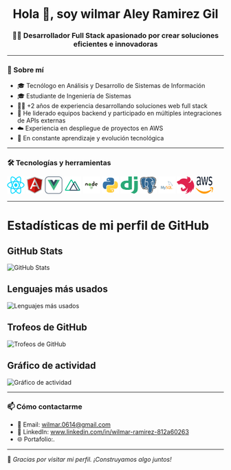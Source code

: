 <h1 align="center">Hola 👋, soy wilmar Aley Ramirez Gil</h1>
<h3 align="center">👨‍💻 Desarrollador Full Stack apasionado por crear soluciones eficientes e innovadoras</h3>

---

### 🚀 Sobre mí

- 🎓 Tecnólogo en Análisis y Desarrollo de Sistemas de Información  
- 🎓 Estudiante de Ingeniería de Sistemas  
- 👨‍💻 +2 años de experiencia desarrollando soluciones web full stack  
- 🚀 He liderado equipos backend y participado en múltiples integraciones de APIs externas  
- ☁️ Experiencia en despliegue de proyectos en AWS  
- 🧠 En constante aprendizaje y evolución tecnológica

---

### 🛠️ Tecnologías y herramientas

<p align="left">
  <img src="./public/image/icons/react.svg" width="40" height="40" alt="React" />
  <img src="./public/image/icons/angularjs.svg" width="40" height="40" alt="Angular" />
  <img src="./public/image/icons/vue.svg" width="40" height="40" alt="Vue.js" />
  <img src="./public/image/icons/nuxt.svg" width="40" height="40" alt="Nuxt.js" />
  <img src="./public/image/icons/node-js.svg" width="40" height="40" alt="Node.js" />
  <img src="./public/image/icons/python.svg" width="40" height="40" alt="Python" />
  <img src="./public/image/icons/django.svg" width="40" height="40" alt="Django" />
  <img src="./public/image/icons/postgresql.svg" width="40" height="40" alt="PostgreSQL" />
  <img src="./public/image/icons/mysql.svg" width="40" height="40" alt="MySQL" />
  <img src="./public/image/icons/nestjs.svg" width="40" height="40" alt="NestJS" />
  <img src="./public/image/icons/aws.svg" width="40" height="40" alt="AWS" />
</p>

---

# Estadísticas de mi perfil de GitHub

## GitHub Stats
![GitHub Stats](https://github-readme-stats.vercel.app/api?username=wilmarRamirez&show_icons=true&theme=radical)

## Lenguajes más usados
![Lenguajes más usados](https://github-readme-stats.vercel.app/api/top-langs/?username=wilmarRamirez&theme=radical)

## Trofeos de GitHub
![Trofeos de GitHub](https://github-profile-trophy.vercel.app/?username=wilmarRamirez&theme=radical)

## Gráfico de actividad
![Gráfico de actividad](https://github-readme-activity-graph.vercel.app/graph?username=wilmarRamirez&theme=radical)





---

### 📫 Cómo contactarme

- 📧 Email: wilmar.0614@gmail.com
- 💼 LinkedIn: www.linkedin.com/in/wilmar-ramirez-812a60263
- 🌐 Portafolio:.

---

💬 *Gracias por visitar mi perfil. ¡Construyamos algo juntos!*

